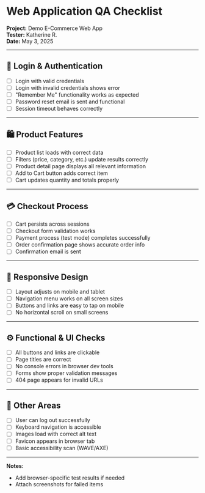 # Web Application QA Checklist

**Project:** Demo E-Commerce Web App  
**Tester:** Katherine R.  
**Date:** May 3, 2025

---

## 🔐 Login & Authentication

- [ ] Login with valid credentials  
- [ ] Login with invalid credentials shows error  
- [ ] "Remember Me" functionality works as expected  
- [ ] Password reset email is sent and functional  
- [ ] Session timeout behaves correctly  

---

## 🛍️ Product Features

- [ ] Product list loads with correct data  
- [ ] Filters (price, category, etc.) update results correctly  
- [ ] Product detail page displays all relevant information  
- [ ] Add to Cart button adds correct item  
- [ ] Cart updates quantity and totals properly  

---

## 💳 Checkout Process

- [ ] Cart persists across sessions  
- [ ] Checkout form validation works  
- [ ] Payment process (test mode) completes successfully  
- [ ] Order confirmation page shows accurate order info  
- [ ] Confirmation email is sent  

---

## 📱 Responsive Design

- [ ] Layout adjusts on mobile and tablet  
- [ ] Navigation menu works on all screen sizes  
- [ ] Buttons and links are easy to tap on mobile  
- [ ] No horizontal scroll on small screens  

---

## ⚙️ Functional & UI Checks

- [ ] All buttons and links are clickable  
- [ ] Page titles are correct  
- [ ] No console errors in browser dev tools  
- [ ] Forms show proper validation messages  
- [ ] 404 page appears for invalid URLs  

---

## 🧪 Other Areas

- [ ] User can log out successfully  
- [ ] Keyboard navigation is accessible  
- [ ] Images load with correct alt text  
- [ ] Favicon appears in browser tab  
- [ ] Basic accessibility scan (WAVE/AXE)

---

**Notes:**  
- Add browser-specific test results if needed  
- Attach screenshots for failed items  
